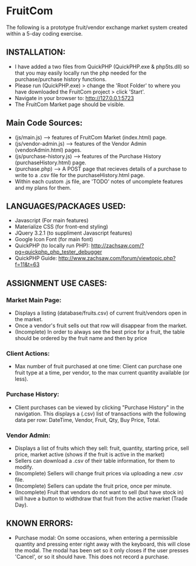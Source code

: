 # FruitCom
The following is a prototype fruit/vendor exchange market system created within a 5-day coding exercise.

## INSTALLATION:
- I have added a two files from QuickPHP (QuickPHP.exe & php5ts.dll) so that you may easily locally run the php needed for the purchase/purchase history functions.
- Please run (QuickPHP.exe) > change the 'Root Folder' to where you have downloaded the FruitCom project > click 'Start'.
- Navigate in your browser to: http://127.0.0.1:5723
- The FruitCom Market page should be visible.

## Main Code Sources:
- (js/main.js) --> features of FruitCom Market (index.html) page.
- (js/vendor-admin.js) --> features of the Vendor Admin (vendorAdmin.html) pages.
- (js/purchase-history.js) --> features of the Purchase History (purchaseHistory.html) page.
- (purchase.php) --> A POST page that recieves details of a purchase to write to a .csv file for the purchaseHistory.html page.
- Within each custom .js file, are 'TODO' notes of uncomplete features and my plans for them.

## LANGUAGES/PACKAGES USED:
- Javascript (For main features)
- Materialize CSS (for front-end styling)
- JQuery 3.2.1 (to suppliment Javascript features)
- Google Icon Font (for main font)
- QuickPHP (to locally run PHP): http://zachsaw.com/?pg=quickphp_php_tester_debugger
- QuickPHP Guide: http://www.zachsaw.com/forum/viewtopic.php?f=11&t=63

## ASSIGNMENT USE CASES:

### Market Main Page:
- Displays a listing (database/fruits.csv) of current fruit/vendors open in the market.
- Once a vendor's fruit sells out that row will disappear from the market.
- (Incomplete) In order to always see the best price for a fruit, the table should be ordered by the fruit name and then by price

### Client Actions:
- Max number of fruit purchased at one time: Client can purchase one fruit type at a time, per vendor, to the max current quantity available (or less).

### Purchase History:
- Client purchases can be viewed by clicking "Purchase History" in the navigation. This displays a (.csv) list of transactions with the following data per row: DateTime, Vendor, Fruit, Qty, Buy Price, Total.

### Vendor Admin:
- Displays a list of fruits which they sell: fruit, quantity, starting price, sell price, market active (shows if the fruit is active in the market)
- Sellers can download a .csv of their table information, for them to modify.
- (Incomplete) Sellers will change fruit prices via uploading a new .csv file.
- (Incomplete) Sellers can update the fruit price, once per minute.
- (Incomplete) Fruit that vendors do not want to sell (but have stock in) will have a button to widthdraw that fruit from the active market (Trade Day).

## KNOWN ERRORS:
- Purchase modal: On some occasions, when entering a permissible quantity and pressing enter right away with the keyboard, this will close the modal. The modal has been set so it only closes if the user presses 'Cancel', or so it should have. This does not record a purchase.
